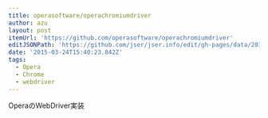 ```yaml
---
title: operasoftware/operachromiumdriver
author: azu
layout: post
itemUrl: 'https://github.com/operasoftware/operachromiumdriver'
editJSONPath: 'https://github.com/jser/jser.info/edit/gh-pages/data/2015/03/index.json'
date: '2015-03-24T15:40:23.842Z'
tags:
  - Opera
  - Chrome
  - webdriver
---
```

OperaのWebDriver実装
